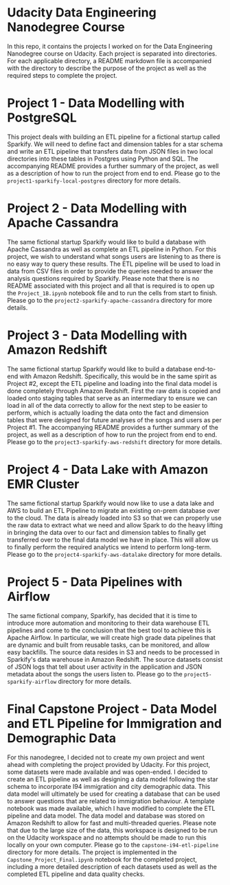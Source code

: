 # Udacity Data Engineering Nanodegree Course

In this repo, it contains the projects I worked on for the Data Engineering
Nanodegree course on Udacity. Each project is separated into directories. For
each applicable directory, a README markdown file is accompanied with the
directory to describe the purpose of the project as well as the required steps
to complete the project.

# Project 1 - Data Modelling with PostgreSQL

This project deals with building an ETL pipeline for a fictional startup called
Sparkify. We will need to define fact and dimension tables for a star schema and
write an ETL pipeline that transfers data from JSON files in two local directories
into these tables in Postgres using Python and SQL. The accompanying README
provides a further summary of the project, as well as a description of how to
run the project from end to end. Please go to the
`project1-sparkify-local-postgres` directory for more details.

# Project 2 - Data Modelling with Apache Cassandra

The same fictional startup Sparkify would like to build a database with Apache
Cassandra as well as complete an ETL pipeline in Python. For this project, we
wish to understand what songs users are listening to as there is no easy way to
query these results. The ETL pipeline will be used to load in data from CSV
files in order to provide the queries needed to answer the analysis questions
required by Sparkify. Please note that there is no README associated with this
project and all that is required is to open up the `Project_1B.ipynb` notebook
file and to run the cells from start to finish. Please go to the
`project2-sparkify-apache-cassandra` directory for more details.

# Project 3 - Data Modelling with Amazon Redshift

The same fictional startup Sparkify would like to build a database end-to-end
with Amazon Redshift. Specifically, this would be in the same spirit as
Project #2, except the ETL pipeline and loading into the final data model
is done completely through Amazon Redshift. First the raw data is copied
and loaded onto staging tables that serve as an intermediary to ensure we
can load in all of the data correctly to allow for the next step to be easier
to perform, which is actually loading the data onto the fact and dimension
tables that were designed for future analyses of the songs and users as per
Project #1. The accompanying README provides a further summary of the project,
as well as a description of how to run the project from end to end. Please go
to the `project3-sparkify-aws-redshift` directory for more details.

# Project 4 - Data Lake with Amazon EMR Cluster

The same fictional startup Sparkify would now like to use a data lake and AWS
to build an ETL Pipeline to migrate an existing on-prem database over to the
cloud. The data is already loaded into S3 so that we can properly use the raw
data to extract what we need and allow Spark to do the heavy lifting in
bringing the data over to our fact and dimension tables to finally get
transferred over to the final data model we have in place. This will allow us
to finally perform the required analytics we intend to perform long-term.
Please go to the `project4-sparkify-aws-datalake` directory for more details.

# Project 5 - Data Pipelines with Airflow

The same fictional company, Sparkify, has decided that it is time to introduce
more automation and monitoring to their data warehouse ETL pipelines and come to
the conclusion that the best tool to achieve this is Apache Airflow. In
particular, we will create high grade data pipelines that are dynamic and
built from reusable tasks, can be monitored, and allow easy backfills. The
source data resides in S3 and needs to be processed in Sparkify's data warehouse
in Amazon Redshift. The source datasets consist of JSON logs that tell about
user activity in the application and JSON metadata about the songs the users
listen to. Please go to the `project5-sparkify-airflow` directory for more
details.

# Final Capstone Project - Data Model and ETL Pipeline for Immigration and Demographic Data

For this nanodegree, I decided not to create my own project and went ahead with
completing the project provided by Udacity. For this project, some datasets
were made available and was open-ended. I decided to create an ETL pipeline
as well as designing a data model following the star schema to incorporate
I94 immigration and city demographic data. This data model will ultimately be
used for creating a database that can be used to answer questions that are
related to immigration behaviour. A template notebook was made available,
which I have modified to complete the ETL pipeline and data model. The data
model and database was stored on Amazon Redshift to allow for fast and
multi-threaded queries. Please note that due to the large size of the data,
this workspace is designed to be run on the Udacity workspace and no attempts
should be made to run this locally on your own computer. Please go to the
`capstone-i94-etl-pipeline` directory for more details. The project is
implemented in the `Capstone_Project_Final.ipynb` notebook for the completed
project, including a more detailed description of each datasets used as well as
the completed ETL pipeline and data quality checks.
